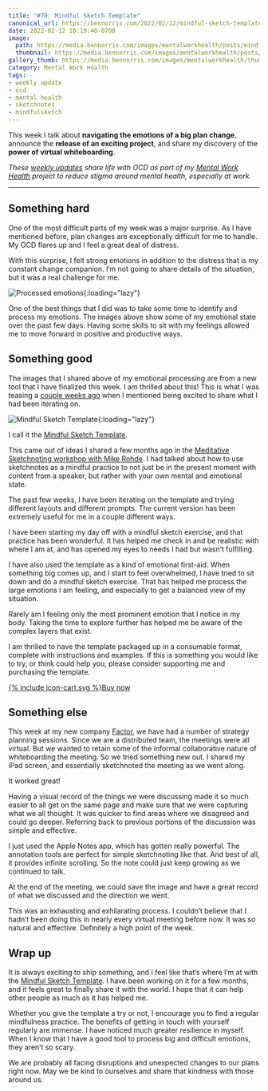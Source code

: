 ```yaml
---
title: "#70: Mindful Sketch Template"
canonical_url: https://bennorris.com/2022/02/12/mindful-sketch-template
date: 2022-02-12 16:19:40-0700
image: 
  path: https://media.bennorris.com/images/mentalworkhealth/posts/mindful-sketch-template.jpg
  thumbnail: https://media.bennorris.com/images/mentalworkhealth/posts/thumbnails/mindful-sketch-template.jpg
gallery_thumb: https://media.bennorris.com/images/mentalworkhealth/thumbs/mindful-sketch-template.jpg
category: Mental Work Health
tags:
- weekly update
- ocd
- mental health
- sketchnotes
- mindfulsketch
---
```


This week I talk about **navigating the emotions of a big plan change**, announce the **release of an exciting project**, and share my discovery of the **power of virtual whiteboarding**.

_These [weekly updates](https://bennorris.com/tags/weekly-update/) share life with OCD as part of my [Mental Work Health](https://bennorris.com/mental-work-health) project to reduce stigma around mental health, especially at work._


***


## Something hard

One of the most difficult parts of my week was a major surprise. As I have mentioned before, plan changes are exceptionally difficult for me to handle. My OCD flares up and I feel a great deal of distress.

With this surprise, I felt strong emotions in addition to the distress that is my constant change companion. I’m not going to share details of the situation, but it was a real challenge for me.

![Processed emotions](https://media.bennorris.com/images/mentalworkhealth/posts/processed-emotions.jpg){:loading="lazy"}

One of the best things that I did was to take some time to identify and process my emotions. The images above show some of my emotional state over the past few days. Having some skills to sit with my feelings allowed me to move forward in positive and productive ways.


## Something good

The images that I shared above of my emotional processing are from a new tool that I have finalized this week. I am thrilled about this! This is what I was teasing a [couple weeks ago](https://bennorris.com/2022/01/29/i-have-value) when I mentioned being excited to share what I had been iterating on.

![Mindful Sketch Template](https://media.bennorris.com/images/bennorris/mindful-sketch-template.jpg){:loading="lazy"}

I call it the [Mindful Sketch Template](https://bennorris.com/mindful-sketch-template/).

This came out of ideas I shared a few months ago in the [Meditative Sketchnoting workshop with Mike Rohde](https://bennorris.com/2021/11/19/meditative-sketchnotes-workshop). I had talked about how to use sketchnotes as a mindful practice to not just be in the present moment with content from a speaker, but rather with your own mental and emotional state.

The past few weeks, I have been iterating on the template and trying different layouts and different prompts. The current version has been extremely useful for me in a couple different ways.

I have been starting my day off with a mindful sketch exercise, and that practice has been wonderful. It has helped me check in and be realistic with where I am at, and has opened my eyes to needs I had but wasn’t fulfilling.

I have also used the template as a kind of emotional first-aid. When something big comes up, and I start to feel overwhelmed, I have tried to sit down and do a mindful sketch exercise. That has helped me process the large emotions I am feeling, and especially to get a balanced view of my situation.

Rarely am I feeling only the most prominent emotion that I notice in my body. Taking the time to explore further has helped me be aware of the complex layers that exist.

I am thrilled to have the template packaged up in a consumable format, complete with instructions and examples. If this is something you would like to try, or think could help you, please consider supporting me and purchasing the template.

<a href="https://bennorris.shop/l/mindfulsketch" class="btn"><span class="icon">{% include icon-cart.svg %}</span>Buy now</a>



## Something else

This week at my new company [Factor](https://factor.xyz), we have had a number of strategy planning sessions. Since we are a distributed team, the meetings were all virtual. But we wanted to retain some of the informal collaborative nature of whiteboarding the meeting. So we tried something new out. I shared my iPad screen, and essentially sketchnoted the meeting as we went along.

It worked great!

Having a visual record of the things we were discussing made it so much easier to all get on the same page and make sure that we were capturing what we all thought. It was quicker to find areas where we disagreed and could go deeper. Referring back to previous portions of the discussion was simple and effective.

I just used the Apple Notes app, which has gotten really powerful. The annotation tools are perfect for simple sketchnoting like that. And best of all, it provides infinite scrolling. So the note could just keep growing as we continued to talk.

At the end of the meeting, we could save the image and have a great record of what we discussed and the direction we went.

This was an exhausting and exhilarating process. I couldn’t believe that I hadn’t been doing this in nearly every virtual meeting before now. It was so natural and effective. Definitely a high point of the week.


## Wrap up

It is always exciting to ship something, and I feel like that’s where I’m at with the [Mindful Sketch Template](https://bennorris.com/mindful-sketch-template/). I have been working on it for a few months, and it feels great to finally share it with the world. I hope that it can help other people as much as it has helped me.

Whether you give the template a try or not, I encourage you to find a regular mindfulness practice. The benefits of getting in touch with yourself regularly are immense. I have noticed much greater resilience in myself. When I know that I have a good tool to process big and difficult emotions, they aren’t so scary.

We are probably all facing disruptions and unexpected changes to our plans right now. May we be kind to ourselves and share that kindness with those around us.

